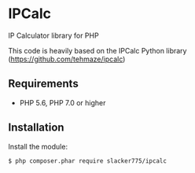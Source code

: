 # IPCalc
IP Calculator library for PHP

This code is heavily based on the IPCalc Python library (https://github.com/tehmaze/ipcalc)

## Requirements

- PHP 5.6, PHP 7.0 or higher

## Installation


Install the module:

```sh
$ php composer.phar require slacker775/ipcalc
```
